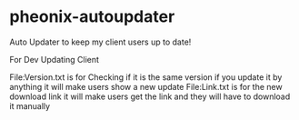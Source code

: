 # pheonix-autoupdater
Auto Updater to keep my client users up to date!

For Dev Updating Client

File:Version.txt is for Checking if it is the same version if you update it by anything it will make users show a new update
File:Link.txt is for the new download link it will make users get the link and they will have to download it manually
